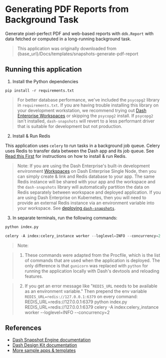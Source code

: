 # Generating PDF Reports from Background Task


Generate pixel-perfect PDF and web-based reports
with `ddk.Report` with data fetched or computed
in a long-running background task.


> This application was originally downloaded from {base_url}/Docs/templates/snapshots-generate-pdf-report

## Running this application

1. Install the Python dependencies
```
pip install -r requirements.txt
```

> For better database performance, we've included the `psycopg2` library in
> `requirements.txt`. If you are having trouble installing this library
> on your development workstation, we recommend trying out
> [Dash Enterprise Workspaces](/Docs/workspaces) or skipping the `psycopg2`
> install. If `psycopg2` isn't installed, `dash-snapshots` will revert to a
> less performant driver that is suitable for development but not production.

2. Install & Run Redis


 This application uses `celery` to run tasks in a background job queue.
 Celery uses Redis to transfer data between the Dash app and its job queue.
 See [Read this First]({base_url}/Docs/read-this-first) for instructions on how to install & run Redis.
 > Note: If you are using the Dash Enterprise's built-in development environment [Workspaces]({base_url}/Docs/workspaces) on Dash Enterprise Single Node, then you can simply create & link and Redis database to your app.
 > The same Redis instance will be shared with your app and the workspace and the `dash-snapshots` library will automatically partition the data on Redis separately between workspace and deployed application.
 > If you are using Dash Enterprise on Kubernetes, then you will need to provide an external Redis instance via an environment variable into your workspace.
 > See [deploying `dash-snapshots`]({base_url}/Docs/dash-snapshots/deployment).

3. In separate terminals, run the following commands:
```python
python index.py
```

```python
celery -A index:celery_instance worker --loglevel=INFO --concurrency=2
```

> Note:

> 1. These commands were adapted from the Procfile, which is the list of commands that are used when the application is deployed. The only difference is that `gunicorn` was replaced with `python` for running the application locally with Dash's devtools and reloading features.

> 2. If you get an error message like
> "`REDIS_URL` needs to be available as an environment variable."
> Then prepend the env variable `REDIS_URL=redis://127.0.0.1:6379` on every command:
> REDIS_URL=redis://127.0.0.1:6379 python index.py
> REDIS_URL=redis://127.0.0.1:6379 celery -A index:celery_instance worker --loglevel=INFO --concurrency=2

## References
- [Dash Snapshot Engine documentation]({base_url}/Docs/dash-snapshots)
- [Dash Design Kit documentation]({base_url}/Docs/dash-design-kit)
- [More sample apps & templates]({base_url}/Docs/templates)
